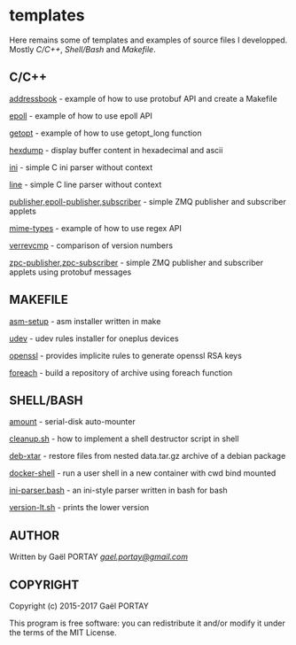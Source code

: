 # templates

Here remains some of templates and examples of source files I developped.
Mostly *C/C++*, *Shell/Bash* and *Makefile*.

## C/C++

[addressbook](c++/protobuf/README.md) - example of how to use protobuf API and
create a Makefile

[epoll](c/epoll/README.md) - example of how to use epoll API

[getopt](c/getopt/README.md) - example of how to use getopt\_long function

[hexdump](c/hexdump/README.md) - display buffer content in hexadecimal and
ascii

[ini](c/parser/ini/README.md) - simple C ini parser without context

[line](c/parser/line/README.md) - simple C line parser without context

[publisher,epoll-publisher,subscriber](c/zmq/README.md) - simple ZMQ publisher
and subscriber applets

[mime-types](c/regex/README.md) - example of how to use regex API

[verrevcmp](pkg/version-lt/README.md) - comparison of version numbers

[zpc-publisher,zpc-subscriber](c/zmq+protobuf/README.md) - simple ZMQ publisher
and subscriber applets using protobuf messages

## MAKEFILE

[asm-setup](android/asm) - asm installer written in make

[udev](android/udev) - udev rules installer for oneplus devices

[openssl](openssl/genkeys/README.md) - provides implicite rules to generate
openssl RSA keys

[foreach](makefile/foreach/README.md) - build a repository of archive using
foreach function

## SHELL/BASH

[amount](shell/amount/README.md) - serial-disk auto-mounter

[cleanup.sh](shell/cleanup/README.md) - how to implement a shell destructor
script in shell

[deb-xtar](shell/deb/README.md) - restore files from nested data.tar.gz archive
of a debian package

[docker-shell](docker/shell/README.md) - run a user shell in a new container
with cwd bind mounted

[ini-parser.bash](bash/ini-parser/README.md) - an ini-style parser written in
bash for bash

[version-lt.sh](pkg/version-lt/README.md) - prints the lower version

## AUTHOR

Written by Gaël PORTAY *gael.portay@gmail.com*

## COPYRIGHT

Copyright (c) 2015-2017 Gaël PORTAY

This program is free software: you can redistribute it and/or modify it under
the terms of the MIT License.
